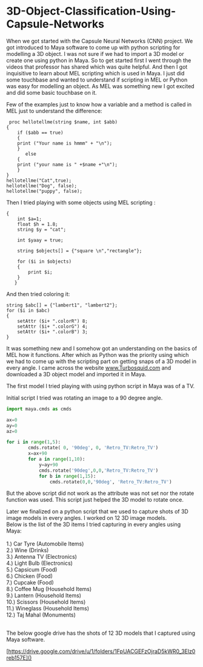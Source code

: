 # 3D-Object-Classification-Using-Capsule-Networks

When we got started with the Capsule Neural Networks (CNN) project.
We got introduced to Maya software to come up with python scripting for modelling a 3D object.
I was not sure if we had to import a 3D model or create one using python in Maya.
So to get started first I went through the videos that professor has shared which was quite helpful.
And then I got inquisitive to learn about MEL scripting which is used in Maya.
I just did some touchbase and wanted to understand if scripting in MEL or Python was easy for modelling an object.
As MEL was something new I got excited and did some basic touchbase on it.

Few of the examples just to know how a variable and a method is called in MEL just to understand the difference:

```mel
 proc hellotellme(string $name, int $abb)
{
    if ($abb == true)
    {
    print ("Your name is hmmm" + "\n");
    }
       else
    {
    print ("your name is " +$name +"\n");
    }
}
hellotellme("Cat",true);
hellotellme("Dog", false);
hellotellme("puppy", false);
```
Then I tried playing with some objects using MEL scripting :

```mel
{
    int $a=1;
    float $h = 1.8;
    string $y = "cat";
    
    int $yaay = true;
    
    string $objects[] = {"square \n","rectangle"};
    
    for ($i in $objects)
    {
        print $i;
    }
   }
```
And then tried coloring it:

```mel
string $abc[] = {"lambert1", "lambert2"};
for ($i in $abc)
{
    setAttr ($i+ ".colorR") 8;
    setAttr ($i+ ".colorG") 4;
    setAttr ($i+ ".colorB") 3;
}
```
It was something new and I somehow got an understanding on the basics of MEL how it functions.
After which as Python was the priority using which we had to come up with the scripting part on getting snaps of a 3D model in every angle. I came across the website www.Turbosquid.com and downloaded a 3D object model and imported it in Maya.

The first model I tried playing with using python script in Maya was of a TV.

Initial script I tried was rotating an image to a 90 degree angle.

```python
import maya.cmds as cmds

ax=0
ay=0
az=0

for i in range(1,5):
        cmds.rotate( 0, '90deg', 0, 'Retro_TV:Retro_TV')
        x=ax+90
        for a in range(1,10):
            y=ay+90
            cmds.rotate('90deg',0,0,'Retro_TV:Retro_TV')
            for b in range(1,15):
                cmds.rotate(0,0,'90deg', 'Retro_TV:Retro_TV')
 ```
 But the above script did not work as the attribute was not set nor the rotate function was used.
 This script just helped the 3D model to rotate once.
 
Later we finalized on a python script that we used to capture shots of 3D image models in every angles.
I worked on 12 3D image models.
<br> Below is the list of the 3D items I tried capturing in every angles using Maya:
<br>
<br> 1.) Car Tyre (Automobile Items)
<br> 2.) Wine (Drinks)
<br> 3.) Antenna TV (Electronics)
<br> 4.) Light Bulb (Electronics)
<br> 5.) Capsicum (Food)
<br> 6.) Chicken (Food)
<br> 7.) Cupcake (Food)
<br> 8.) Coffee Mug (Household Items)
<br> 9.) Lantern (Household Items)
<br> 10.) Scissors (Household Items)
<br> 11.) Wineglass (Household Items)
<br> 12.) Taj Mahal (Monuments)

<br> The below google drive has the shots of 12 3D models that I captured using Maya software.
 
[https://drive.google.com/drive/u/1/folders/1FpUACGEFzOjraD5kWR0_3Elz0reb157E]()
